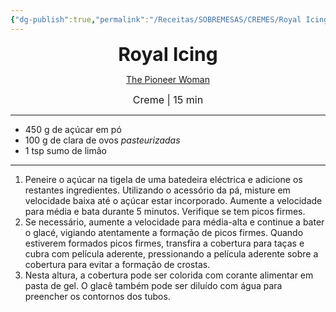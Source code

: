 ```yaml
---
{"dg-publish":true,"permalink":"/Receitas/SOBREMESAS/CREMES/Royal Icing/","title":"Royal Icing","tags":["💚ok"]}
---
```


<div style="text-align: center;"> <span style="font-size: 30px;"><b>Royal Icing</b></span> </div>

<span class="center"> <center> [The Pioneer Woman](https://www.thepioneerwoman.com/food-cooking/recipes/a83319/how-to-make-royal-icing-without-meringue-powder/) </center></span>

<div style="text-align: center;"> <span style="font-size: 16px;">  Creme | 15 min </span> </div>

---
- 450 g de açúcar em pó
- 100 g de clara de ovos *pasteurizadas*
- 1 tsp sumo de limão
---
1. Peneire o açúcar na tigela de uma batedeira eléctrica e adicione os restantes ingredientes. Utilizando o acessório da pá, misture em velocidade baixa até o açúcar estar incorporado. Aumente a velocidade para média e bata durante 5 minutos. Verifique se tem picos firmes. 
2. Se necessário, aumente a velocidade para média-alta e continue a bater o glacé, vigiando atentamente a formação de picos firmes. Quando estiverem formados picos firmes, transfira a cobertura para taças e cubra com película aderente, pressionando a película aderente sobre a cobertura para evitar a formação de crostas. 
3. Nesta altura, a cobertura pode ser colorida com corante alimentar em pasta de gel. O glacê também pode ser diluído com água para preencher os contornos dos tubos.